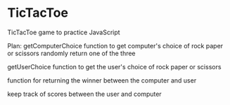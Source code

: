 # TicTacToe

TicTacToe game to practice JavaScript

Plan:
getComputerChoice function to get computer's choice of rock paper or scissors
    randomly return one of the three

getUserChoice function to get the user's choice of rock paper or scissors

function for returning the winner between the computer and user

keep track of scores between the user and computer